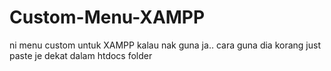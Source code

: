 # Custom-Menu-XAMPP
ni menu custom untuk XAMPP kalau nak guna ja.. cara guna dia korang just paste je dekat dalam htdocs folder

